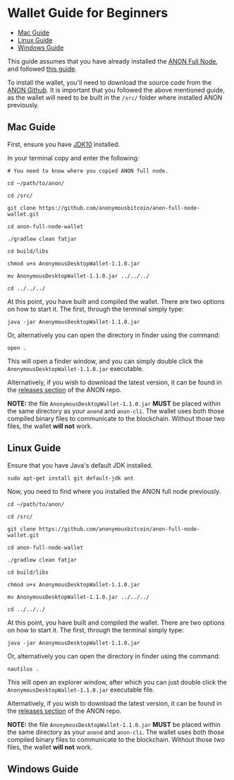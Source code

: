 # Wallet Guide for Beginners

- [Mac Guide](#mac-guide)
- [Linux Guide](#linux-guide)
- [Windows Guide](#windows-guide)

This guide assumes that you have already installed the [ANON Full Node](https://github.com/anonymousbitcoin/anon), and followed [this guide](https://gist.github.com/kaypon/4e6863e26f21fca9f5b8b350350912a1).

To install the wallet, you'll need to download the source code from the [ANON Github](https://github.com/anonymousbitcoin/anon-full-node-wallet). It is important that you followed the above mentioned guide, as the wallet will need to be built in the `/src/` folder where installed ANON previously.

## Mac Guide

First, ensure you have [JDK10](https://docs.oracle.com/javase/10/install/overview-jdk-10-and-jre-10-installation.htm#JSJIG-GUID-8677A77F-231A-40F7-98B9-1FD0B48C346A) installed.

In your terminal copy and enter the following:

```
# You need to know where you copied ANON full node.

cd ~/path/to/anon/

cd /src/

git clone https://github.com/anonymousbitcoin/anon-full-node-wallet.git

cd anon-full-node-wallet

./gradlew clean fatjar

cd build/libs

chmod u+x AnonymousDesktopWallet-1.1.0.jar

mv AnonymousDesktopWallet-1.1.0.jar ../../../

cd ../../../
```

At this point, you have built and compiled the wallet. There are two options on how to start it. The first, through the terminal simply type:

```
java -jar AnonymousDesktopWallet-1.1.0.jar
```

Or, alternatively you can open the directory in finder using the command:

```
open .
```

This will open a finder window, and you can simply double click the `AnonymousDesktopWallet-1.1.0.jar` executable. 

Alternatively, if you wish to download the latest version, it can be found in the [releases section](https://github.com/anonymousbitcoin/anon-full-node-wallet/releases) of the ANON repo. 

**NOTE:** the file `AnonymousDesktopWallet-1.1.0.jar` **MUST** be placed within the same directory as your `anond` and `anon-cli`. The wallet uses both those compiled binary files to communicate to the blockchain. Without those two files, the wallet **will not** work.

## Linux Guide

Ensure that you have Java's default JDK installed.

```
sudo apt-get install git default-jdk ant
```

Now, you need to find where you installed the ANON full node previously.

```
cd ~/path/to/anon/

cd /src/

git clone https://github.com/anonymousbitcoin/anon-full-node-wallet.git

cd anon-full-node-wallet

./gradlew clean fatjar

cd build/libs

chmod u+x AnonymousDesktopWallet-1.1.0.jar

mv AnonymousDesktopWallet-1.1.0.jar ../../../

cd ../../../
```

At this point, you have built and compiled the wallet. There are two options on how to start it. The first, through the terminal simply type:

```
java -jar AnonymousDesktopWallet-1.1.0.jar
```

Or, alternatively you can open the directory in finder using the command:

```
nautilus .
```

This will open an explorer window, after which you can just double click the `AnonymousDesktopWallet-1.1.0.jar` executable file.

Alternatively, if you wish to download the latest version, it can be found in the [releases section](https://github.com/anonymousbitcoin/anon-full-node-wallet/releases) of the ANON repo. 

**NOTE:** the file `AnonymousDesktopWallet-1.1.0.jar` **MUST** be placed within the same directory as your `anond` and `anon-cli`. The wallet uses both those compiled binary files to communicate to the blockchain. Without those two files, the wallet **will not** work.

## Windows Guide
